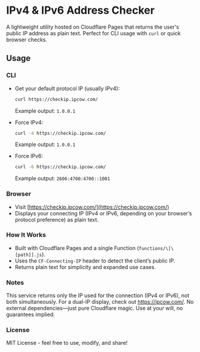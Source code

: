 # IPv4 & IPv6 Address Checker

A lightweight utility hosted on Cloudflare Pages that returns the user's public IP address as plain text. Perfect for CLI usage with `curl` or quick browser checks.

## Usage 

### CLI 

-   Get your default protocol IP (usually IPv4): 
    ```bash
    curl https://checkip.ipcow.com/
    ```
    Example output: `1.0.0.1` 

- Force IPv4: 
    ```bash
    curl -4 https://checkip.ipcow.com/
    ```
    Example output: `1.0.0.1`

- Force IPv6: 
    ```bash
    curl -6 https://checkip.ipcow.com/
    ```
    Example output: `2606:4700:4700::1001` 

### Browser 
- Visit [https://checkip.ipcow.com/](https://checkip.ipcow.com/) 
- Displays your connecting IP (IPv4 or IPv6, depending on your browser’s protocol preference) as plain text. 

### How It Works 
- Built with Cloudflare Pages and a single Function (`functions/\[\[path]].js`).
- Uses the `CF-Connecting-IP` header to detect the client’s public IP.
- Returns plain text for simplicity and expanded use cases. 

### Notes  
This service returns only the IP used for the connection (IPv4 or IPv6), not both simultaneously. For a dual-IP display, check out <https://ipcow.com/>.
No external dependencies—just pure Cloudflare magic. Use at your will, no guarantees implied.

### License  
MIT License - feel free to use, modify, and share!